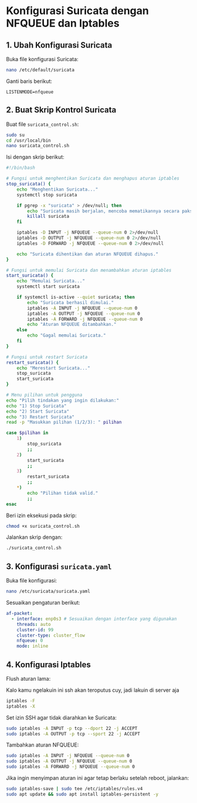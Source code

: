 # Konfigurasi Suricata dengan NFQUEUE dan Iptables

## 1. Ubah Konfigurasi Suricata
Buka file konfigurasi Suricata:
```bash
nano /etc/default/suricata
```
Ganti baris berikut:
```plaintext
LISTENMODE=nfqueue
```

## 2. Buat Skrip Kontrol Suricata
Buat file `suricata_control.sh`:
```bash
sudo su
cd /usr/local/bin
nano suricata_control.sh
```

Isi dengan skrip berikut:
```bash
#!/bin/bash

# Fungsi untuk menghentikan Suricata dan menghapus aturan iptables
stop_suricata() {
    echo "Menghentikan Suricata..."
    systemctl stop suricata

    if pgrep -x "suricata" > /dev/null; then
        echo "Suricata masih berjalan, mencoba mematikannya secara paksa..."
        killall suricata
    fi

    iptables -D INPUT -j NFQUEUE --queue-num 0 2>/dev/null
    iptables -D OUTPUT -j NFQUEUE --queue-num 0 2>/dev/null
    iptables -D FORWARD -j NFQUEUE --queue-num 0 2>/dev/null

    echo "Suricata dihentikan dan aturan NFQUEUE dihapus."
}

# Fungsi untuk memulai Suricata dan menambahkan aturan iptables
start_suricata() {
    echo "Memulai Suricata..."
    systemctl start suricata

    if systemctl is-active --quiet suricata; then
        echo "Suricata berhasil dimulai."
        iptables -A INPUT -j NFQUEUE --queue-num 0
        iptables -A OUTPUT -j NFQUEUE --queue-num 0
        iptables -A FORWARD -j NFQUEUE --queue-num 0
        echo "Aturan NFQUEUE ditambahkan."
    else
        echo "Gagal memulai Suricata."
    fi
}

# Fungsi untuk restart Suricata
restart_suricata() {
    echo "Merestart Suricata..."
    stop_suricata
    start_suricata
}

# Menu pilihan untuk pengguna
echo "Pilih tindakan yang ingin dilakukan:"
echo "1) Stop Suricata"
echo "2) Start Suricata"
echo "3) Restart Suricata"
read -p "Masukkan pilihan (1/2/3): " pilihan

case $pilihan in
    1)
        stop_suricata
        ;;
    2)
        start_suricata
        ;;
    3)
        restart_suricata
        ;;
    *)
        echo "Pilihan tidak valid."
        ;;
esac
```

Beri izin eksekusi pada skrip:
```bash
chmod +x suricata_control.sh
```
Jalankan skrip dengan:
```bash
./suricata_control.sh
```

## 3. Konfigurasi `suricata.yaml`
Buka file konfigurasi:
```bash
nano /etc/suricata/suricata.yaml
```
Sesuaikan pengaturan berikut:
```yaml
af-packet:
  - interface: enp0s3 # Sesuaikan dengan interface yang digunakan
    threads: auto
    cluster-id: 99
    cluster-type: cluster_flow
    nfqueue: 0
    mode: inline
```

## 4. Konfigurasi Iptables
Flush aturan lama:

Kalo kamu ngelakuin ini ssh akan teroputus cuy, jadi lakuin di server aja

```bash
iptables -F
iptables -X
```

Set izin SSH agar tidak diarahkan ke Suricata:
```bash
sudo iptables -A INPUT -p tcp --dport 22 -j ACCEPT
sudo iptables -A OUTPUT -p tcp --sport 22 -j ACCEPT
```

Tambahkan aturan NFQUEUE:
```bash
sudo iptables -A INPUT -j NFQUEUE --queue-num 0
sudo iptables -A OUTPUT -j NFQUEUE --queue-num 0
sudo iptables -A FORWARD -j NFQUEUE --queue-num 0
```

Jika ingin menyimpan aturan ini agar tetap berlaku setelah reboot, jalankan:
```bash
sudo iptables-save | sudo tee /etc/iptables/rules.v4
sudo apt update && sudo apt install iptables-persistent -y
```

